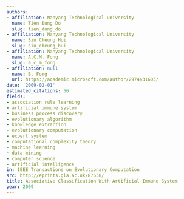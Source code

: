 ```yaml
---
authors:
- affiliation: Nanyang Technological University
  name: Tien Dung Do
  slug: tien_dung_do
- affiliation: Nanyang Technological University
  name: Siu Cheung Hui
  slug: siu_cheung_hui
- affiliation: Nanyang Technological University
  name: A.C.M. Fong
  slug: a_c_m_fong
- affiliation: null
  name: B. Fong
  url: https://academic.microsoft.com/author/2974431603/
date: '2009-02-01'
estimated_citations: 56
fields:
- association rule learning
- artificial immune system
- business process discovery
- evolutionary algorithm
- knowledge extraction
- evolutionary computation
- expert system
- computational complexity theory
- machine learning
- data mining
- computer science
- artificial intelligence
in: IEEE Transactions on Evolutionary Computation
src: http://eprints.gla.ac.uk/87638/
title: Associative Classification With Artificial Immune System
year: 2009
---
```


